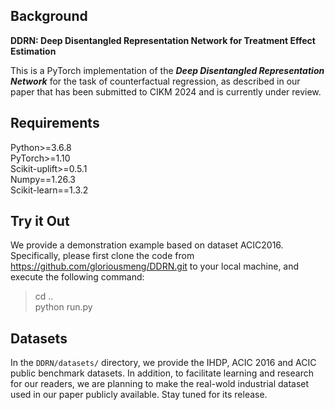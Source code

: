 ##  Background 
**DDRN: Deep Disentangled Representation Network for Treatment Effect Estimation**

This is a PyTorch implementation of the ***Deep Disentangled Representation Network*** for the task of counterfactual regression, as described in our paper that has been submitted to CIKM 2024 and is currently under review.
## Requirements
Python>=3.6.8 \
PyTorch>=1.10 \
Scikit-uplift>=0.5.1 \
Numpy==1.26.3 \
Scikit-learn==1.3.2



## Try it Out
We provide a demonstration example based on dataset ACIC2016. Specifically,
please first clone the code from https://github.com/gloriousmeng/DDRN.git to your local machine, and execute the following command:

>cd ..\
>python run.py

## Datasets
In the ```DDRN/datasets/``` directory, we provide the IHDP, ACIC 2016 and ACIC public benchmark datasets.
In addition, to facilitate learning and research for our readers, 
we are planning to make the real-wold industrial dataset used in our paper publicly available. Stay tuned for its release.




